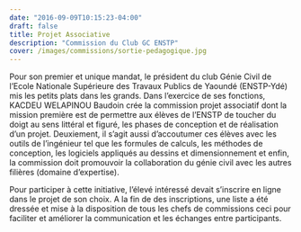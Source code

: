 ```yaml
---
date: "2016-09-09T10:15:23-04:00"
draft: false
title: Projet Associative
description: "Commission du Club GC ENSTP"
cover: /images/commissions/sortie-pedagogique.jpg
---
```


Pour son premier et unique mandat, le président du club Génie Civil de l’Ecole Nationale Supérieure des Travaux Publics de Yaoundé (ENSTP-Ydé) mis les petits plats dans les grands. Dans l’exercice de ses fonctions, KACDEU WELAPINOU Baudoin crée la commission projet associatif dont la mission première est de permettre aux élèves de l’ENSTP de toucher du doigt au sens littéral et figuré, les phases de conception et de réalisation d’un projet. Deuxiement, il s’agit aussi d’accoutumer ces élèves avec les outils de l’ingénieur tel que les formules de calculs, les méthodes de conception, les logiciels appliqués au dessins et dimensionnement et enfin, la commission doit promouvoir la collaboration du génie civil avec les autres filières (domaine d’expertise).

Pour participer à cette initiative, l’élevé intéressé devait s’inscrire en ligne dans le projet de son choix. A la fin de des inscriptions, une liste a été dressée et mise à la disposition de tous les chefs de commissions ceci pour faciliter et améliorer la communication et les échanges entre participants. 